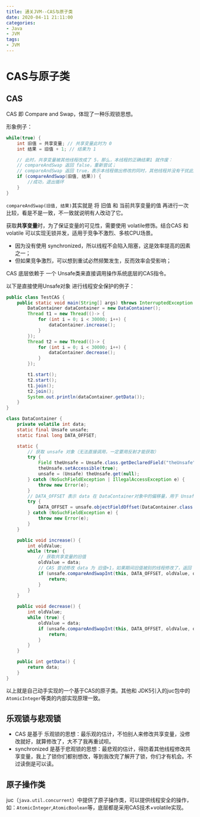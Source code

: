 ```yaml
---
title: 通关JVM--CAS与原子类
date: 2020-04-11 21:11:00
categories:
- Java
- JVM
tags:
- JVM
---
```


<!--more-->

# CAS与原子类
## CAS
CAS 即 Compare and Swap，体现了一种乐观锁思想。

形象例子：
```java
while(true) {
    int 旧值 = 共享变量; // 共享变量此时为 0
    int 结果 = 旧值 + 1; // 结果为 1

    // 此时，共享变量被其他线程改成了 5，那么，本线程的正确结果1 就作废：
    // compareAndSwap 返回 false，重新尝试；
    // compareAndSwap 返回 true，表示本线程做出修改的同时，其他线程并没有干扰此变量；
    if (compareAndSwap(旧值, 结果)) {
        //成功，退出循环
    }
}
```
`compareAndSwap(旧值, 结果)`其实就是 将 旧值 和 当前共享变量的值 再进行一次比较，看是不是一致，不一致就说明有人改动了它。

获取**共享变量**时，为了保证变量的可见性，需要使用 volatile修饰。结合CAS 和 volatile 可以实现无锁并发，适用于竞争不激烈、多核CPU场景。
* 因为没有使用 synchronized，所以线程不会陷入阻塞，这是效率提高的因素之一；
* 但如果竞争激烈，可以想到重试必然频繁发生，反而效率会受影响；

CAS 底层依赖于 一个 Unsafe类来直接调用操作系统底层的CAS指令。

以下是直接使用Unsafe对象 进行线程安全保护的例子：
```java
public class TestCAS {
    public static void main(String[] args) throws InterruptedException {
        DataContainer dataContainer = new DataContainer();
        Thread t1 = new Thread(()-> {
            for (int i = 0; i < 30000; i++) {
                dataContainer.increase();
            }
        });
        Thread t2 = new Thread(()-> {
            for (int i = 0; i < 30000; i++) {
                dataContainer.decrease();
            }
        });

        t1.start();
        t2.start();
        t1.join();
        t2.join();
        System.out.println(dataContainer.getData());
    }
}

class DataContainer {
    private volatile int data;
    static final Unsafe unsafe;
    static final long DATA_OFFSET;

    static {
        // 获取 unsafe 对象（无法直接调用，一定要用反射才能获取）
        try {
            Field theUnsafe = Unsafe.class.getDeclaredField("theUnsafe");
            theUnsafe.setAccessible(true);
            unsafe = (Unsafe) theUnsafe.get(null);
        } catch (NoSuchFieldException | IllegalAccessException e) {
            throw new Error(e);
        }
        // DATA_OFFSET 表示 data 在 DataContainer对象中的偏移量，用于 Unsafe 直接访问该属性
        try {
            DATA_OFFSET = unsafe.objectFieldOffset(DataContainer.class.getDeclaredField("data"));
        } catch (NoSuchFieldException e) {
            throw new Error(e);
        }
    }

    public void increase() {
        int oldValue;
        while (true) {
            // 获取共享变量的旧值
            oldValue = data;
            // CAS 尝试修改 data 为 旧值+1，如果期间旧值被别的线程修改了，返回 false
            if (unsafe.compareAndSwapInt(this, DATA_OFFSET, oldValue, oldValue + 1)) {
                return;
            }
        }
    }

    public void decrease() {
        int oldValue;
        while (true) {
            oldValue = data;
            if (unsafe.compareAndSwapInt(this, DATA_OFFSET, oldValue, oldValue - 1)) {
                return;
            }
        }
    }

    public int getData() {
        return data;
    }
}
```
以上就是自己动手实现的一个基于CAS的原子类。其他和 JDK5引入的juc包中的`AtomicInteger`等类的内部实现原理一致。

## 乐观锁与悲观锁
* CAS 是基于 乐观锁的思想：最乐观的估计，不怕别人来修改共享变量，没修改就好，就算修改了，大不了我再重试呗。
* synchronized 是基于悲观锁的思想：最悲观的估计，得防着其他线程修改共享变量，我上了锁你们都别想改，等到我改完了解开了锁，你们才有机会。不过读倒是可以读。


## 原子操作类
juc（`java.util.concurrent`）中提供了原子操作类，可以提供线程安全的操作，如：`AtomicInteger`,`AtomicBoolean`等，底层都是采用CAS技术+volatile实现。


